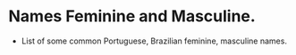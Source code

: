 # Names Feminine and Masculine.
- List of some common Portuguese, Brazilian feminine, masculine names.
